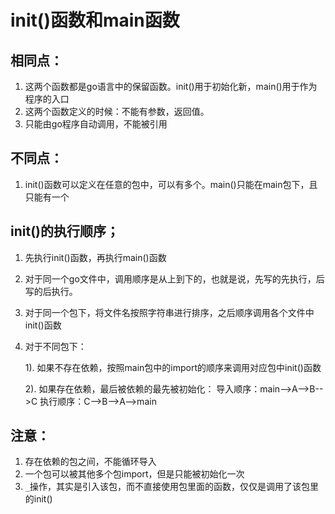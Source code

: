 # init()函数和main函数
## 相同点：
1. 这两个函数都是go语言中的保留函数。init()用于初始化新，main()用于作为程序的入口
2. 这两个函数定义的时候：不能有参数，返回值。
3. 只能由go程序自动调用，不能被引用

## 不同点：
1. init()函数可以定义在任意的包中，可以有多个。main()只能在main包下，且只能有一个

## init()的执行顺序；
1. 先执行init()函数，再执行main()函数
2. 对于同一个go文件中，调用顺序是从上到下的，也就是说，先写的先执行，后写的后执行。
3. 对于同一个包下，将文件名按照字符串进行排序，之后顺序调用各个文件中init()函数
4. 对于不同包下：
   
	1). 如果不存在依赖，按照main包中的import的顺序来调用对应包中init()函数

	2). 如果存在依赖，最后被依赖的最先被初始化：
		导入顺序：main-->A-->B-->C
		执行顺序：C-->B-->A-->main
## 注意：
1. 存在依赖的包之间，不能循环导入
2. 一个包可以被其他多个包import，但是只能被初始化一次
3. `_`操作，其实是引入该包，而不直接使用包里面的函数，仅仅是调用了该包里的init()